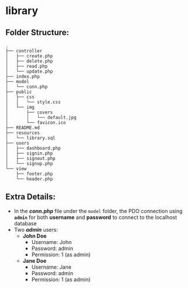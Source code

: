 # library
## Folder Structure:
    .
    ├── controller
    │   ├── create.php
    │   ├── delete.php
    │   ├── read.php
    │   └── update.php
    ├── index.php
    ├── model
    │   └── conn.php
    ├── public
    │   ├── css
    │   │   └── style.css
    │   └── img
    │       ├── covers
    │       │   └── default.jpg
    │       └── favicon.ico
    ├── README.md
    ├── resources
    │   └── library.sql
    ├── users
    │   ├── dashboard.php
    │   ├── signin.php
    │   ├── signout.php
    │   └── signup.php
    └── view
        ├── footer.php
        └── header.php

## Extra Details:
* In the _**conn.php**_ file under the `model` folder, the PDO connection using **`admin`** for both **username** and **password** to connect to the localhost database
* Two ___admin___ users:
    * **John Doe**
        - Username: John
        - Password: admin
        - Permission: 1 (as admin)
    * **Jane Doe** 
        - Username: Jane
        - Password: admin
        - Permission: 1 (as admin)